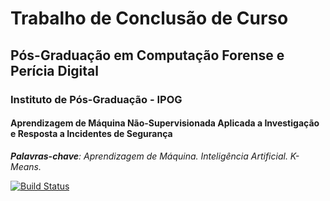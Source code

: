 # Trabalho de Conclusão de Curso
## Pós-Graduação em Computação Forense e Perícia Digital
### Instituto de Pós-Graduação - IPOG
#### Aprendizagem de Máquina Não-Supervisionada Aplicada a Investigação e Resposta a Incidentes de Segurança

**_Palavras-chave_**_: Aprendizagem de Máquina. Inteligência Artificial. K-Means._

[![Build Status](https://travis-ci.org/ricardomaia/tcc-ipog.svg?branch=master)](https://travis-ci.org/ricardomaia/tcc-ipog)

